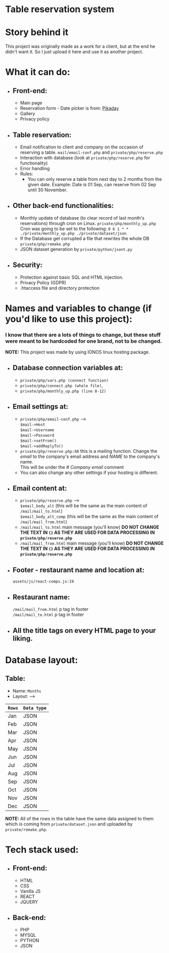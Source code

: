 # Table reservation system

# Story behind it
This project was originally made as a work for a client, but at the end he didn't want it.
So I just upload it here and use it as another project.

# What it can do:
- ## Front-end:
  - Main page
  - Reservation form - Date picker is from: <a href="https://github.com/Pikaday/Pikaday">Pikaday</a>
  - Gallery
  - Privacy policy
- ## Table reservation:
  - Email notification to client and company on the occasion of reserving a table. `mail/email-conf.php` and `private/php/reserve.php`
  - Interaction with database (look at `private/php/reserve.php` for functionality)
  - Error handling
  - Rules:
    - You can only reserve a table from next day to 2 months from the given date. Example: Date is 01 Sep, can reserve from 02 Sep until 30 November.
- ## Other back-end functionalities:
  - Monthly update of database (to clear record of last month's reservations) through cron on Linux. `private/php/monthly_up.php`<br>
  Cron was going to be set to the following: `0 6 1 * * ./private/monthly_up.php ./private/dataset/json`
  - If the Database get corrupted a file that rewrites the whole DB `private/php/remake.php`
  - JSON dataset generation by `private/python/jsont.py`
- ## Security:
  - Protection against basic SQL and HTML injection.
  - Privacy Policy (GDPR)
  - .htaccess file and directory protection

# Names and variables to change (if you'd like to use this project):
### I know that there are a lots of things to change, but these stuff were meant to be hardcoded for one brand, not to be changed.
**NOTE:** This project was made by using IONOS linux hosting package.
  - ## Database connection variables at:<br>
    - `private/php/vars.php (connect function)`<br>
    - `private/php/connect.php (whole file)`,<br>
    - `private/php/monthly_up.php (line 8-12)`
  - ## Email settings at:<br>
    - `private/php/email-conf.php` --> <br>`$mail->Host`<br> `$mail->Username`<br>`$mail->Password`<br>`$mail->setFrom()`<br>
    `$mail->addReplyTo()`
    - `private/php/reserve.php:88` this is a mailing function. Change the *email* to the company's email address and *NAME* to the company's name.<br> This will be under the *# Company email* comment
    - You can also change any other settings if your hosting is different.
  - ## Email content at:
    - `private/php/reserve.php` --> <br> `$email_body_alt` (this will be the same as the main content of `/mail/mail_to.html`)<br>
    `$email_body_alt_comp` (this will be the same as the main content of `/mail/mail_from.html`)
    - `/mail/mail_to.html` main message (you'll know) **DO NOT CHANGE THE TEXT IN `{}` AS THEY ARE USED FOR DATA PROCESSING IN `private/php/reserve.php`**
    - `/mail/mail_from.html` main message (you'll know) **DO NOT CHANGE THE TEXT IN `{}` AS THEY ARE USED FOR DATA PROCESSING IN `private/php/reserve.php`**
  - ## Footer -  restaurant name and location at: <br>
    `assets/js/react-comps.js:19`
  - ## Restaurant name: <br>
    `/mail/mail_from.html` p tag in footer <br>
    `/mail/mail_to.html` p tag in footer
  - ## All the title tags on every HTML page to your liking.

# Database layout:
## Table:
  - Name: `Months`
  - Layout: -->

| `Rows`              | `Data type` |
| ------------------- | ----------- |
|         Jan         |    JSON     |
|         Feb         |    JSON     |
|         Mar         |    JSON     |
|         Apr         |    JSON     |
|         May         |    JSON     |
|         Jun         |    JSON     |
|         Jul         |    JSON     |
|         Aug         |    JSON     |
|         Sep         |    JSON     |
|         Oct         |    JSON     |
|         Nov         |    JSON     |
|         Dec         |    JSON     |

**NOTE:** All of the rows in the table have the same data assigned to them which is coming from `private/dataset.json` and uploaded by `private/remake.php`.

# Tech stack used:
- ## Front-end:
  - HTML
  - CSS
  - Vanilla JS
  - REACT
  - JQUERY
- ## Back-end:
  - PHP
  - MYSQL
  - PYTHON
  - JSON

